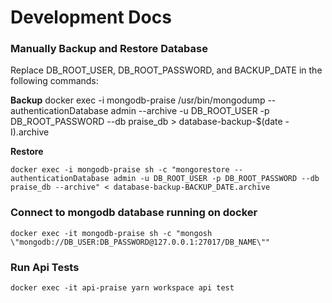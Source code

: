 # Development Docs

### Manually Backup and Restore Database

Replace DB_ROOT_USER, DB_ROOT_PASSWORD, and BACKUP_DATE in the following commands:

**Backup**
docker exec -i mongodb-praise /usr/bin/mongodump --authenticationDatabase admin --archive -u DB_ROOT_USER -p DB_ROOT_PASSWORD --db praise_db > database-backup-$(date -I).archive


**Restore**
```
docker exec -i mongodb-praise sh -c "mongorestore --authenticationDatabase admin -u DB_ROOT_USER -p DB_ROOT_PASSWORD --db praise_db --archive" < database-backup-BACKUP_DATE.archive
```

### Connect to mongodb database running on docker
```
docker exec -it mongodb-praise sh -c "mongosh  \"mongodb://DB_USER:DB_PASSWORD@127.0.0.1:27017/DB_NAME\""
```

### Run Api Tests
```
docker exec -it api-praise yarn workspace api test
```